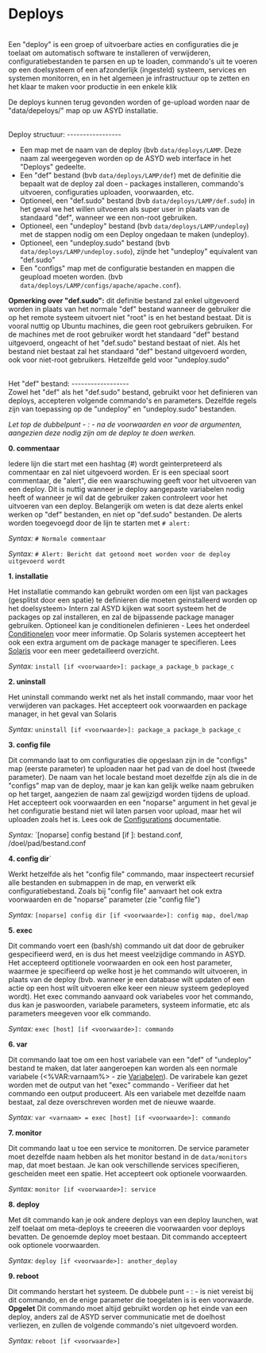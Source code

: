 Deploys
=======
<br/>
Een "deploy" is een groep of uitvoerbare acties en configuraties die je
 toelaat om automatisch software te installeren of verwijderen,
 configuratiebestanden te parsen en up te loaden, commando's uit te
 voeren op een doelsysteem of een afzonderlijk (ingesteld) systeem,
 services en systemen monitorren, en in het algemeen je infrastructuur
 op te zetten en het klaar te maken voor productie in een enkele klik

De deploys kunnen terug gevonden worden of ge-upload worden naar de
 "data/depeloys/" map op uw ASYD installatie.

<br/>
Deploy structuur:
-----------------
<br/>

* Een map met de naam van de deploy (bvb `data/deploys/LAMP`. Deze naam
 zal weergegeven worden op de ASYD web interface in het "Deploys"
 gedeelte.
* Een "def" bestand (bvb `data/deploys/LAMP/def`) met de definitie die
 bepaalt wat de deploy zal doen - packages installeren, commando's
 uitvoeren, configuraties uploaden, voorwaarden, etc.
* Optioneel, een "def.sudo" bestand (bvb `data/deploys/LAMP/def.sudo`)
 in het geval we het willen uitvoeren als super user in plaats van de
 standaard "def", wanneer we een non-root gebruiken.
* Optioneel, een "undeploy" bestand (bvb `data/deploys/LAMP/undeploy`)
 met de stappen nodig om een Deploy ongedaan te maken (undeploy).
* Optioneel, een "undeploy.sudo" bestand (bvb
 `data/deploys/LAMP/undeploy.sudo`), zijnde het "undeploy" equivalent
 van "def.sudo"
* Een "configs" map met de configuratie bestanden en mappen die
 geupload moeten worden. (bvb
 `data/deploys/LAMP/configs/apache/apache.conf`).

**Opmerking over "def.sudo":** dit definitie bestand zal enkel
 uitgevoerd worden in plaats van het normale "def" bestand wanneer de
 gebruiker die op het remote systeem uitvoert niet "root" is en het
 bestand bestaat. Dit is vooral nuttig op Ubuntu machines, die geen
 root gebruikers gebruiken. For de machines met de root gebruiker wordt
 het standaard "def" bestand uitgevoerd, ongeacht of het "def.sudo"
 bestand bestaat of niet. Als het bestand niet bestaat zal het standaard
 "def" bestand uitgevoerd worden, ook voor niet-root gebruikers.
 Hetzelfde geld voor "undeploy.sudo"

<br/>
Het "def" bestand:
------------------
<br/>
Zowel het "def" als het "def.sudo" bestand, gebruikt voor het
 definieren van deploys, accepteren volgende commando's en parameters.
 Dezelfde regels zijn van toepassing op de "undeploy" en
 "undeploy.sudo" bestanden.

*Let top de dubbelpunt - : - na de voorwaarden en voor de argumenten,
 aangezien deze nodig zijn om de deploy te doen werken.*

**0. commentaar**

Iedere lijn die start met een hashtag (#) wordt geinterpreteerd als
 commentaar en zal niet uitgevoerd worden. Er is een speciaal soort
 commentaar, de "alert", die een waarschuwing geeft voor het uitvoeren
 van een deploy. Dit is nuttig wanneer je deploy aangepaste variabelen
 nodig heeft of wanneer je wil dat de gebruiker zaken controleert voor
 het uitvoeren van een deploy. Belangerijk om weten is dat deze alerts
 enkel werken op "def" bestanden, en niet op "def.sudo" bestanden.
De alerts worden toegevoegd door de lijn te starten met `# alert:`

*Syntax:* `# Normale commentaar`

*Syntax:* `# Alert: Bericht dat getoond moet worden voor de deploy
 uitgevoerd wordt`

**1. installatie**

Het installatie commando kan gebruikt worden om een lijst van packages
 (gesplitst door een spatie) te definieren die moeten geinstalleerd
 worden op het doelsysteem> Intern zal ASYD kijken wat soort systeem
 het de packages op zal installeren, en zal de bijpassende package
 manager gebruiken. Optioneel kan je conditionelen definieren - Lees
 het onderdeel [Conditionelen](conditionals.md) voor meer informatie.
Op Solaris systemen accepteert het ook een extra argument om de package
 manager te specifieren. Lees [Solaris](solaris.md) voor een meer
 gedetailleerd overzicht. 

*Syntax:* `install [if <voorwaarde>]: package_a package_b package_c`

**2. uninstall**

Het uninstall commando werkt net als het install commando, maar voor
 het verwijderen van packages. Het accepteert ook voorwaarden en
 package manager, in het geval van Solaris

*Syntax:* `uninstall [if <voorwaarde>]: package_a package_b package_c`

**3. config file**

Dit commando laat to om configuraties die opgeslaan zijn in de "configs"
 map (eerste parameter) te uploaden naar het pad van de doel host
 (tweede parameter). De naam van het locale bestand moet dezelfde zijn
 als die in de "configs" map van de deploy, maar je kan kan gelijk
 welke naam gebruiken op het target, aangezien de naam zal gewijzigd
 worden tijdens de upload. Het accepteert ook voorwaarden en een
 "noparse" argument in het geval je het configuratie bestand niet wil
 laten parsen voor upload, maar het wil uploaden zoals het is.
Lees ook de [Configurations](configurations.md) documentatie.

*Syntax:* `[noparse] config bestand [if <voorwaarde>]: bestand.conf,
 /doel/pad/bestand.conf

**4. config dir**`

Werkt hetzelfde als het "config file" commando, maar inspecteert
 recursief alle bestanden en submappen in de map, en verwerkt elk
 configuratiebestand. Zoals bij "config file" aanvaart het ook extra
 voorwaarden en de "noparse" parameter (zie "config file")

*Syntax:* `[noparse] config dir [if <voorwaarde>]: config map, doel/map`

**5. exec**

Dit commando voert een (bash/sh) commando uit dat door de gebruiker
 gespecifieerd werd, en is dus het meest veelzijdige commando in ASYD.
Het accepteerd optitionele voorwaarden en ook een host parameter, waarmee
 je specifieerd op welke host je het commando wilt uitvoeren, in plaats
 van de deploy (bvb. wanneer je een database wilt updaten of een actie
 op een host wilt uitvoeren elke keer een nieuw systeem gedeployed
 wordt). Het exec commando aanvaard ook variabeles voor het commando,
 dus kan je paswoorden, variabele parameters, systeem informatie, etc
 als parameters meegeven voor elk commando.

*Syntax:* `exec [host] [if <voorwaarde>]: commando`

**6. var**

Dit commando laat toe om een host variabele van een "def" of "undeploy"
 bestand te maken, dat later aangeroepen kan worden als een normale
 variabele (<%VAR:varnaam%> - zie [Variabelen](variables.md)). De
 varirabele kan gezet worden met de output van het "exec" commando -
 Verifieer dat het commando een output produceert. Als een variabele met
 dezelfde naam bestaat, zal deze overschreven worden met de nieuwe
 waarde.

*Syntax:* `var <varnaam> = exec [host] [if <voorwaarde>]: commando`

**7. monitor**

Dit commando laat u toe een service te monitorren. De service parameter 
 moet dezelfde naam hebben als het monitor bestand in de `data/monitors`
 map, dat moet bestaan. Je kan ook verschillende services specifieren,
 gescheiden meet een spatie. Het accepteert ook optionele voorwaarden.

*Syntax:* `monitor [if <voorwaarde>]: service`

**8. deploy**

Met dit commando kan je ook andere deploys van een deploy launchen, wat
 zelf toelaat om meta-deploys te creeeren die voorwaarden voor deploys
 bevatten. De genoemde deploy moet bestaan. Dit commando accepteert ook
 optionele voorwaarden.

*Syntax:* `deploy [if <voorwaarde>]: another_deploy`

**9. reboot**

Dit commando herstart het systeem. De dubbele punt - : -  is niet
 vereist bij dit commando, en de enige parameter die toegelaten is is
 een voorwaarde. **Opgelet** Dit commando moet altijd gebruikt worden
 op het einde van een deploy, anders zal de ASYD server communicatie
 met de doelhost verliezen, en zullen de volgende commando's niet
 uitgevoerd worden.

*Syntax:* `reboot [if <voorwaarde>]`
